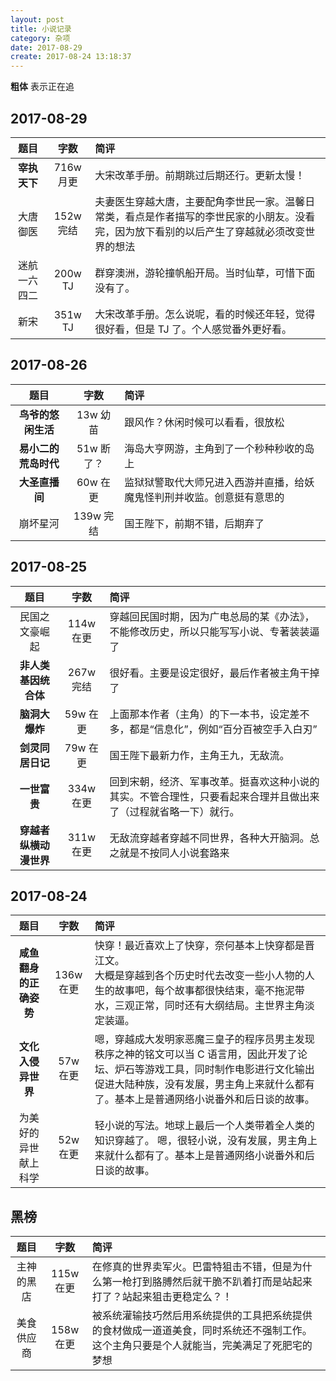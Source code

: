 ```yaml
---
layout: post
title: 小说记录
category: 杂项
date: 2017-08-29
create: 2017-08-24 13:18:37
---
```


**粗体** 表示正在追

## 2017-08-29

| 题目               | 字数        | 简评                                                                                                                                         |
| :----------------: | :---------: | :-----------------------------------------------------------------------------------------------------------------------------------------   |
| **宰执天下**       | 716w 月更   | 大宋改革手册。前期跳过后期还行。更新太慢！                                                                                                   |
| 大唐御医           | 152w 完结   | 夫妻医生穿越大唐，主要配角李世民一家。温馨日常类，看点是作者描写的李世民家的小朋友。没看完，因为放下看别的以后产生了穿越就必须改变世界的想法 |
| 迷航一六四二       | 200w TJ     | 群穿澳洲，游轮撞帆船开局。当时仙草，可惜下面没有了。                                                                                         |
| 新宋               | 351w TJ     | 大宋改革手册。怎么说呢，看的时候还年轻，觉得很好看，但是 TJ 了。个人感觉番外更好看。                                                         |

## 2017-08-26

| 题目                 | 字数        | 简评                                                                                                                                       |
| :----------------:   | :---------: | :----------------------------------------------------------------------------------------------------------------------------------------- |
| **鸟爷的悠闲生活**   | 13w 幼苗    | 跟风作？休闲时候可以看看，很放松                                                                                                           |
| **易小二的荒岛时代** | 51w 断了？  | 海岛大亨网游，主角到了一个秒种秒收的岛上                                                                                                   |
| **大圣直播间**       | 60w 在更    | 监狱狱警取代大师兄进入西游并直播，给妖魔鬼怪判刑并收监。创意挺有意思的                                                                     |
| 崩坏星河             | 139w 完结   | 国王陛下，前期不错，后期弃了                                                                                                               |

## 2017-08-25

| 题目                   | 字数        | 简评                                                                                                                                       |
| :----------------:     | :---------: | :----------------------------------------------------------------------------------------------------------------------------------------- |
| 民国之文豪崛起         | 114w 在更   | 穿越回民国时期，因为广电总局的某《办法》，不能修改历史，所以只能写写小说、专著装装逼了                                                     |
| **非人类基因统合体**   | 267w 完结   | 很好看。主要是设定很好，最后作者被主角干掉了                                                                                               |
| **脑洞大爆炸**         | 59w  在更   | 上面那本作者（主角）的下一本书，设定差不多，都是“信息化”，例如“百分百被空手入白刃”                                                         |
| **剑灵同居日记**       | 79w  在更   | 国王陛下最新力作，主角王九，无敌流。                                                                                                       |
| **一世富贵**           | 334w 在更   | 回到宋朝，经济、军事改革。挺喜欢这种小说的其实。不管合理性，只要看起来合理并且做出来了（过程就省略一下）就行。                             |
| **穿越者纵横动漫世界** | 311w 在更   | 无敌流穿越者穿越不同世界，各种大开脑洞。总之就是不按同人小说套路来                                                                         |

## 2017-08-24

| 题目                       | 字数        | 简评                                                                                                                                                                                                                          |
| :------------------------: | :---------: | :---------------------------------------------------------------------------------------------------------------------------------------------------------------------------------------------------------------------------- |
| **咸鱼翻身的正确姿势**     | 136w 在更   | 快穿！最近喜欢上了快穿，奈何基本上快穿都是晋江文。<br>大概是穿越到各个历史时代去改变一些小人物的人生的故事吧，每个故事都很快结束，毫不拖泥带水，三观正常，同时还有大纲结局。主世界主角淡定装逼。                              |
| **文化入侵异世界**         | 57w 在更    | 嗯，穿越成大发明家恶魔三皇子的程序员男主发现秩序之神的铭文可以当 C 语言用，因此开发了论坛、炉石等游戏工具，同时制作电影进行文化输出促进大陆种族，没有发展，男主角上来就什么都有了。基本上是普通网络小说番外和后日谈的故事。   |
| 为美好的异世献上科学       | 52w 在更    | 轻小说的写法。地球上最后一个人类带着全人类的知识穿越了。 嗯，很轻小说，没有发展，男主角上来就什么都有了。基本上是普通网络小说番外和后日谈的故事。                                                                             |

## 黑榜

| 题目                       | 字数        | 简评                                                                                                                                     |
| :------------------------: | :---------: | :--------------------------------------------------------------------------------------------------------------------------------------- |
| 主神的黑店                 | 115w 在更   | 在修真的世界卖军火。巴雷特狙击不错，但是为什么第一枪打到胳膊然后就干脆不趴着打而是站起来打了？站起来狙击更稳定么？！                     |
| 美食供应商                 | 158w 在更   | 被系统灌输技巧然后用系统提供的工具把系统提供的食材做成一道道美食，同时系统还不强制工作。这个主角只要是个人就能当，完美满足了死肥宅的梦想 |
